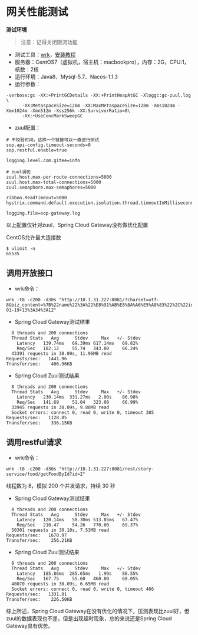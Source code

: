 # 网关性能测试

**测试环境**

> 注意：记得关闭限流功能

- 测试工具：[wrk](https://github.com/wg/wrk)，[安装教程](https://www.cnblogs.com/quanxiaoha/p/10661650.html)
- 服务器：CentOS7（虚拟机，宿主机：macbookpro），内存：2G，CPU:1，核数：2核
- 运行环境：Java8、Mysql-5.7、Nacos-1.1.3
- 运行参数：
```
-verbose:gc -XX:+PrintGCDetails -XX:+PrintHeapAtGC -Xloggc:gc-zuul.log \
      -XX:MetaspaceSize=128m -XX:MaxMetaspaceSize=128m -Xms1024m -Xmx1024m -Xmn512m -Xss256k -XX:SurvivorRatio=8\
      -XX:+UseConcMarkSweepGC
```

- zuul配置：

```properties
# 不校验时间，这样一个链接可以一直进行测试
sop.api-config.timeout-seconds=0
sop.restful.enable=true

logging.level.com.gitee=info

# zuul调优
zuul.host.max-per-route-connections=5000
zuul.host.max-total-connections=5000
zuul.semaphore.max-semaphores=5000

ribbon.ReadTimeout=5000
hystrix.command.default.execution.isolation.thread.timeoutInMilliseconds=13000

logging.file=sop-gateway.log
```

以上配置仅针对zuul，Spring Cloud Gateway没有做优化配置

CentOS允许最大连接数
```
$ ulimit -n
65535
```

## 调用开放接口

- wrk命令：

```
wrk -t8 -c200 -d30s "http://10.1.31.227:8081/?charset=utf-8&biz_content=%7B%22name%22%3A%22%E8%91%AB%E8%8A%A6%E5%A8%83%22%2C%22id%22%3A%221%22%7D&method=alipay.story.get&format=json&sign=RjK%2FThnzAJQOw%2BfoVLS18PgWZAR%2B25SI2XdONFhS%2BmS8vsv2jNT3rygFoh%2ByX1AJbMgIEfcBzkQyqrs29jjd5dcwHVkcf7vxXshyfcEgl0fbMF6Ihycnz7rqSqkW3lzAWx4NuWUfkPnTX8Ffuf%2BhYRaI0NCpNv%2FV300HvsvmUjS6ZzS4YHaT1peSq0agfUhwRPd97aYMnUwRZDzxNfc5wuXA7OQ1o%2FPYIuIb%2FajVfwNP5ysitc%2FKtYEqt9rNAuzkcFmsw71d2RRnrPLsDN%2BuBXnIEh482f%2FbMj2Rj4%2FMq%2B0PEtlTRbg3rYnxyfowymfX%2BNmI4gNRUt70D4a%2FL3Qiug%3D%3D&app_id=2019032617262200001&sign_type=RSA2&version=1.0&timestamp=2020-01-19+13%3A34%3A12"
```

- Spring Cloud Gateway测试结果

```
  8 threads and 200 connections
  Thread Stats   Avg      Stdev     Max   +/- Stdev
    Latency   139.74ms   69.39ms 617.14ms   69.82%
    Req/Sec   182.12     55.74   343.00     66.24%
  43391 requests in 30.09s, 11.96MB read
Requests/sec:   1441.96
Transfer/sec:    406.96KB
```

- Spring Cloud Zuul测试结果

```
  8 threads and 200 connections
  Thread Stats   Avg      Stdev     Max   +/- Stdev
    Latency   230.14ms  331.27ms   2.00s    86.98%
    Req/Sec   141.69     51.04   323.00     66.99%
  33945 requests in 30.09s, 9.88MB read
  Socket errors: connect 0, read 0, write 0, timeout 385
Requests/sec:   1128.05
Transfer/sec:    336.15KB
```

## 调用restful请求

- wrk命令：

```
wrk -t8 -c200 -d30s "http://10.1.31.227:8081/rest/story-service/food/getFoodById?id=2"
```

线程数为 8，模拟 200 个并发请求，持续 30 秒

- Spring Cloud Gateway测试结果

```
  8 threads and 200 connections
  Thread Stats   Avg      Stdev     Max   +/- Stdev
    Latency   120.14ms   58.30ms 513.85ms   67.47%
    Req/Sec   210.47     54.26   770.00     69.37%
  50301 requests in 30.10s, 7.53MB read
Requests/sec:   1670.97
Transfer/sec:    256.21KB
```


- Spring Cloud Zuul测试结果

```
  8 threads and 200 connections
  Thread Stats   Avg      Stdev     Max   +/- Stdev
    Latency   185.86ms  285.65ms   1.99s    88.55%
    Req/Sec   167.75     55.60   460.00     68.05%
  40070 requests in 30.09s, 6.65MB read
  Socket errors: connect 0, read 0, write 0, timeout 466
Requests/sec:   1331.81
Transfer/sec:    226.50KB
```


综上所述，Spring Cloud Gateway在没有优化的情况下，压测表现比zuul好，但zuul的数据表现也不差，但是出现超时现象，总的来说还是Spring Cloud Gateway具有优势。